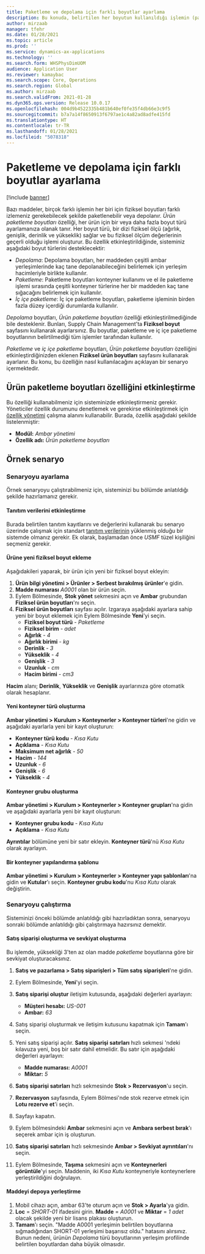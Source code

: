```yaml
---
title: Paketleme ve depolama için farklı boyutlar ayarlama
description: Bu konuda, belirtilen her boyutun kullanıldığı işlemin (paketleme, depolama veya iç içe paketleme) nasıl belirtileceğini gösterir.
author: mirzaab
manager: tfehr
ms.date: 01/28/2021
ms.topic: article
ms.prod: ''
ms.service: dynamics-ax-applications
ms.technology: ''
ms.search.form: WHSPhysDimUOM
audience: Application User
ms.reviewer: kamaybac
ms.search.scope: Core, Operations
ms.search.region: Global
ms.author: mirzaab
ms.search.validFrom: 2021-01-28
ms.dyn365.ops.version: Release 10.0.17
ms.openlocfilehash: 004d9b4522335b481b640ef0fe35f4db66e3c9f5
ms.sourcegitcommit: b7a7a14f8650913f6797ae1c4a82ad8adfe415fd
ms.translationtype: HT
ms.contentlocale: tr-TR
ms.lasthandoff: 01/28/2021
ms.locfileid: "5078318"
---
```

# <a name="set-different-dimensions-for-packing-and-storage"></a>Paketleme ve depolama için farklı boyutlar ayarlama

[!include [banner](../includes/banner.md)]

Bazı maddeler, birçok farklı işlemin her biri için fiziksel boyutları farklı izlemeniz gerekebilecek şekilde paketlenebilir veya depolanır. *Ürün paketleme boyutları* özelliği, her ürün için bir veya daha fazla boyut türü ayarlamanıza olanak tanır. Her boyut türü, bir dizi fiziksel ölçü (ağırlık, genişlik, derinlik ve yükseklik) sağlar ve bu fiziksel ölçüm değerlerinin geçerli olduğu işlemi oluşturur. Bu özellik etkinleştirildiğinde, sisteminiz aşağıdaki boyut türlerini desteklecektir:

- *Depolama*: Depolama boyutları, her maddeden çeşitli ambar yerleşimlerinde kaç tane depolanabileceğini belirlemek için yerleşim hacimleriyle birlikte kullanılır.
- *Paketleme*: Paketleme boyutları konteyner kullanımı ve el ile paketleme işlemi sırasında çeşitli konteyner türlerine her bir maddeden kaç tane sığacağını belirlemek için kullanılır.
- *İç içe paketleme*: İç içe paketleme boyutları, paketleme işleminin birden fazla düzey içerdiği durumlarda kullanılır.

*Depolama* boyutları, *Ürün paketleme boyutları* özelliği etkinleştirilmediğinde bile desteklenir. Bunları, Supply Chain Management'ta **Fiziksel boyut** sayfasını kullanarak ayarlarsınız. Bu boyutlar, paketleme ve iç içe paketleme boyutlarının belirtilmediği tüm işlemler tarafından kullanılır.

*Paketleme* ve *iç içe paketleme* boyutları, *Ürün paketleme boyutları* özelliğini etkinleştirdiğinizden eklenen **Fiziksel ürün boyutları** sayfasını kullanarak ayarlanır.
Bu konu, bu özelliğin nasıl kullanılacağını açıklayan bir senaryo içermektedir.

## <a name="turn-on-the-packaging-product-dimensions-feature"></a>Ürün paketleme boyutları özelliğini etkinleştirme

Bu özelliği kullanabilmeniz için sisteminizde etkinleştirmeniz gerekir. Yöneticiler özellik durumunu denetlemek ve gerekirse etkinleştirmek için [özellik yönetimi](../../fin-ops-core/fin-ops/get-started/feature-management/feature-management-overview.md) çalışma alanını kullanabilir. Burada, özellik aşağıdaki şekilde listelenmiştir:

- **Modül:** *Ambar yönetimi*
- **Özellik adı:** *Ürün paketleme boyutları*

## <a name="example-scenario"></a>Örnek senaryo

### <a name="set-up-the-scenario"></a>Senaryoyu ayarlama

Örnek senaryoyu çalıştırabilmeniz için, sisteminizi bu bölümde anlatıldığı şekilde hazırlamanız gerekir.

#### <a name="enable-demo-data"></a>Tanıtım verilerini etkinleştirme

Burada belirtilen tanıtım kayıtlarını ve değerlerini kullanarak bu senaryo üzerinde çalışmak için standart [tanıtım verilerinin](../../fin-ops-core/dev-itpro/deployment/deploy-demo-environment.md) yüklenmiş olduğu bir sistemde olmanız gerekir. Ek olarak, başlamadan önce *USMF* tüzel kişiliğini seçmeniz gerekir.

#### <a name="add-a-new-physical-dimension-to-a-product"></a>Ürüne yeni fiziksel boyut ekleme

Aşağıdakileri yaparak, bir ürün için yeni bir fiziksel boyut ekleyin:

1. **Ürün bilgi yönetimi \> Ürünler \> Serbest bırakılmış ürünler**'e gidin.
1. **Madde numarası** *A0001* olan bir ürün seçin.
1. Eylem Bölmesinde, **Stok yönet** sekmesini açın ve **Ambar** grubundan **Fiziksel ürün boyutları**'nı seçin.
1. **Fiziksel ürün boyutları** sayfası açılır. Izgaraya aşağıdaki ayarlara sahip yeni bir boyut eklemek için Eylem Bölmesinde **Yeni**'yi seçin.
    - **Fiziksel boyut türü** - *Paketleme*
    - **Fiziksel birim** - *adet*
    - **Ağırlık** - *4*
    - **Ağırlık birimi** - *kg*
    - **Derinlik** - *3*
    - **Yükseklik** - *4*
    - **Genişlik** - *3*
    - **Uzunluk** - *cm*
    - **Hacim birimi** - *cm3*

**Hacim** alanı; **Derinlik**, **Yükseklik** ve **Genişlik** ayarlarınıza göre otomatik olarak hesaplanır.

#### <a name="create-a-new-container-type"></a>Yeni konteyner türü oluşturma

**Ambar yönetimi \> Kurulum \> Konteynerler \> Konteyner türleri**'ne gidin ve aşağıdaki ayarlarla yeni bir kayıt oluşturun:

- **Konteyner türü kodu** - *Kısa Kutu*
- **Açıklama** - *Kısa Kutu*
- **Maksimum net ağırlık** - *50*
- **Hacim** - *144*
- **Uzunluk** - *6*
- **Genişlik** - *6*
- **Yükseklik** - *4*

#### <a name="create-a-container-group"></a>Konteyner grubu oluşturma

**Ambar yönetimi \> Kurulum \> Konteynerler \> Konteyner grupları**'na gidin ve aşağıdaki ayarlarla yeni bir kayıt oluşturun:

- **Konteyner grubu kodu** - *Kısa Kutu*
- **Açıklama** - *Kısa Kutu*

**Ayrıntılar** bölümüne yeni bir satır ekleyin. **Konteyner türü**'nü *Kısa Kutu* olarak ayarlayın.

#### <a name="set-up-a-container-build-template"></a>Bir konteyner yapılandırma şablonu

**Ambar yönetimi \> Kurulum \> Konteynerler \> Konteyner yapı şablonları**'na gidin ve **Kutular**'ı seçin. **Konteyner grubu kodu**'nu *Kısa Kutu* olarak değiştirin.

### <a name="run-the-scenario"></a>Senaryoyu çalıştırma

Sisteminizi önceki bölümde anlatıldığı gibi hazırladıktan sonra, senaryoyu sonraki bölümde anlatıldığı gibi çalıştırmaya hazırsınız demektir.

#### <a name="create-a-sales-order-and-create-a-shipment"></a>Satış siparişi oluşturma ve sevkiyat oluşturma

Bu işlemde, yüksekliği 3'ten az olan madde *paketleme* boyutlarına göre bir sevkiyat oluşturacaksınız.

1. **Satış ve pazarlama \> Satış siparişleri \> Tüm satış siparişleri**'ne gidin.
1. Eylem Bölmesinde, **Yeni**'yi seçin.
1. **Satış siparişi oluştur** iletişim kutusunda, aşağıdaki değerleri ayarlayın:

    - **Müşteri hesabı:** *US-001*
    - **Ambar:** *63*

1. Satış siparişi oluşturmak ve iletişim kutusunu kapatmak için **Tamam**'ı seçin.
1. Yeni satış siparişi açılır. **Satış siparişi satırları** hızlı sekmesi 'ndeki kılavuza yeni, boş bir satır dahil etmelidir. Bu satır için aşağıdaki değerleri ayarlayın:

    - **Madde numarası:** *A0001*
    - **Miktar:** *5*

1. **Satış siparişi satırları** hızlı sekmesinde **Stok \> Rezervasyon**'u seçin.
1. **Rezervasyon** sayfasında, Eylem Bölmesi'nde stok rezerve etmek için **Lotu rezerve et**'i seçin.
1. Sayfayı kapatın.
1. Eylem bölmesindeki **Ambar** sekmesini açın ve **Ambara serbest bırak**'ı seçerek ambar için iş oluşturun.
1. **Satış siparişi satırları** hızlı sekmesinde **Ambar \> Sevkiyat ayrıntıları**'nı seçin.
1. Eylem Bölmesinde, **Taşıma** sekmesini açın ve **Konteynerleri görüntüle**'yi seçin. Maddenin, iki *Kısa Kutu* konteyneriyle konteynerlere yerleştirildiğini doğrulayın.

#### <a name="place-an-item-into-storage"></a>Maddeyi depoya yerleştirme

1. Mobil cihazı açın, ambar 63'te oturum açın ve **Stok \> Ayarla**'ya gidin.
1. **Loc** = *SHORT-01* ifadesini girin. **Madde** = *A0001* ve **Miktar** = *1 adet* olacak şekilde yeni bir lisans plakası oluşturun.
1. **Tamam**'ı seçin. "Madde A0001 yerleşimin belirtilen boyutlarına sığmadığından SHORT-01 yerleşimi başarısız oldu." hatasını alırsınız. Bunun nedeni, ürünün *Depolama* türü boyutlarının yerleşim profilinde belirtilen boyutlardan daha büyük olmasıdır.
